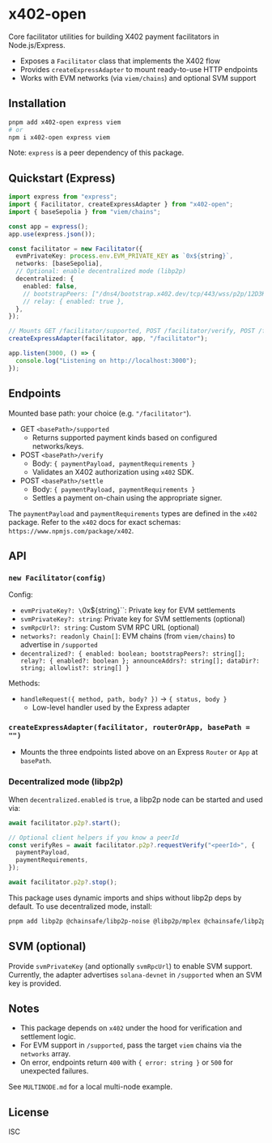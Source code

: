 # x402-open

Core facilitator utilities for building X402 payment facilitators in Node.js/Express.

- Exposes a `Facilitator` class that implements the X402 flow
- Provides `createExpressAdapter` to mount ready-to-use HTTP endpoints
- Works with EVM networks (via `viem/chains`) and optional SVM support

## Installation

```bash
pnpm add x402-open express viem
# or
npm i x402-open express viem
```

Note: `express` is a peer dependency of this package.

## Quickstart (Express)

```ts
import express from "express";
import { Facilitator, createExpressAdapter } from "x402-open";
import { baseSepolia } from "viem/chains";

const app = express();
app.use(express.json());

const facilitator = new Facilitator({
  evmPrivateKey: process.env.EVM_PRIVATE_KEY as `0x${string}`,
  networks: [baseSepolia],
  // Optional: enable decentralized mode (libp2p)
  decentralized: {
    enabled: false,
    // bootstrapPeers: ["/dns4/bootstrap.x402.dev/tcp/443/wss/p2p/12D3K..."],
    // relay: { enabled: true },
  },
});

// Mounts GET /facilitator/supported, POST /facilitator/verify, POST /facilitator/settle
createExpressAdapter(facilitator, app, "/facilitator");

app.listen(3000, () => {
  console.log("Listening on http://localhost:3000");
});
```

## Endpoints

Mounted base path: your choice (e.g. `"/facilitator"`).

- GET `<basePath>/supported`
  - Returns supported payment kinds based on configured networks/keys.
- POST `<basePath>/verify`
  - Body: `{ paymentPayload, paymentRequirements }`
  - Validates an X402 authorization using `x402` SDK.
- POST `<basePath>/settle`
  - Body: `{ paymentPayload, paymentRequirements }`
  - Settles a payment on-chain using the appropriate signer.

The `paymentPayload` and `paymentRequirements` types are defined in the `x402` package. Refer to the `x402` docs for exact schemas: `https://www.npmjs.com/package/x402`.

## API

### `new Facilitator(config)`

Config:
- `evmPrivateKey?: \`0x${string}\``: Private key for EVM settlements
- `svmPrivateKey?: string`: Private key for SVM settlements (optional)
- `svmRpcUrl?: string`: Custom SVM RPC URL (optional)
- `networks?: readonly Chain[]`: EVM chains (from `viem/chains`) to advertise in `/supported`
 - `decentralized?: { enabled: boolean; bootstrapPeers?: string[]; relay?: { enabled?: boolean }; announceAddrs?: string[]; dataDir?: string; allowlist?: string[] }`

Methods:
- `handleRequest({ method, path, body? })` → `{ status, body }`
  - Low-level handler used by the Express adapter

### `createExpressAdapter(facilitator, routerOrApp, basePath = "")`

- Mounts the three endpoints listed above on an Express `Router` or `App` at `basePath`.

### Decentralized mode (libp2p)

When `decentralized.enabled` is `true`, a libp2p node can be started and used via:

```ts
await facilitator.p2p?.start();

// Optional client helpers if you know a peerId
const verifyRes = await facilitator.p2p?.requestVerify("<peerId>", {
  paymentPayload,
  paymentRequirements,
});

await facilitator.p2p?.stop();
```

This package uses dynamic imports and ships without libp2p deps by default. To use decentralized mode, install:

```bash
pnpm add libp2p @chainsafe/libp2p-noise @libp2p/mplex @chainsafe/libp2p-gossipsub @libp2p/kad-dht @libp2p/tcp @libp2p/websockets @libp2p/identify @libp2p/circuit-relay-v2 @libp2p/bootstrap @libp2p/ping
```

## SVM (optional)

Provide `svmPrivateKey` (and optionally `svmRpcUrl`) to enable SVM support. Currently, the adapter advertises `solana-devnet` in `/supported` when an SVM key is provided.

## Notes

- This package depends on `x402` under the hood for verification and settlement logic.
- For EVM support in `/supported`, pass the target `viem` chains via the `networks` array.
- On error, endpoints return `400` with `{ error: string }` or `500` for unexpected failures.

See `MULTINODE.md` for a local multi-node example.

## License

ISC
